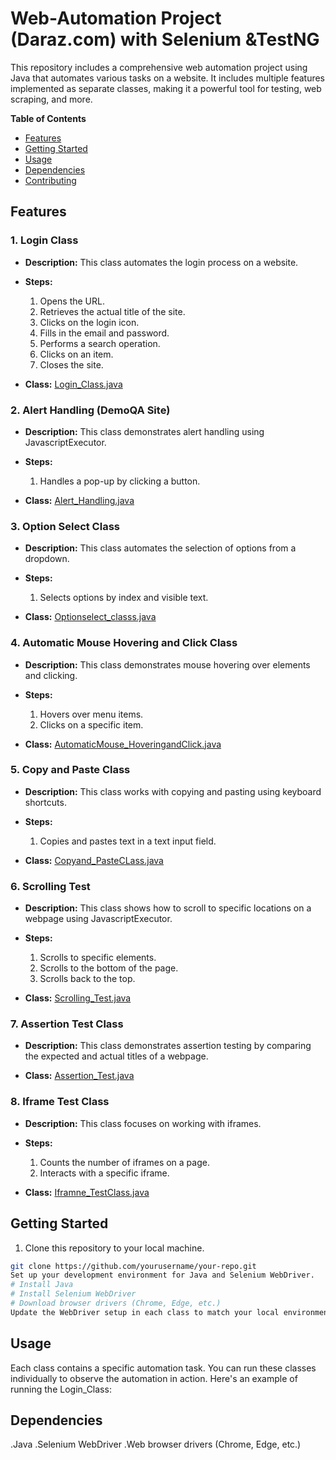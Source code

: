 # Web-Automation Project (Daraz.com) with Selenium &TestNG
This repository includes a comprehensive web automation project using Java that automates various tasks on a website. It includes multiple features implemented as separate classes, making it a powerful tool for testing, web scraping, and more.

**Table of Contents**
- [Features](#features)
- [Getting Started](#getting-started)
- [Usage](#usage)
- [Dependencies](#dependencies)
- [Contributing](#contributing)

## Features

### 1. **Login Class**

- **Description:** This class automates the login process on a website.
- **Steps:**
  1. Opens the URL.
  2. Retrieves the actual title of the site.
  3. Clicks on the login icon.
  4. Fills in the email and password.
  5. Performs a search operation.
  6. Clicks on an item.
  7. Closes the site.

- **Class:** [Login_Class.java](Login_Class.java)

### 2. **Alert Handling (DemoQA Site)**

- **Description:** This class demonstrates alert handling using JavascriptExecutor.
- **Steps:**
  1. Handles a pop-up by clicking a button.

- **Class:** [Alert_Handling.java](Alert_Handling.java)

### 3. **Option Select Class**

- **Description:** This class automates the selection of options from a dropdown.
- **Steps:**
  1. Selects options by index and visible text.

- **Class:** [Optionselect_classs.java](Optionselect_classs.java)

### 4. **Automatic Mouse Hovering and Click Class**

- **Description:** This class demonstrates mouse hovering over elements and clicking.
- **Steps:**
  1. Hovers over menu items.
  2. Clicks on a specific item.

- **Class:** [AutomaticMouse_HoveringandClick.java](AutomaticMouse_HoveringandClick.java)

### 5. **Copy and Paste Class**

- **Description:** This class works with copying and pasting using keyboard shortcuts.
- **Steps:**
  1. Copies and pastes text in a text input field.

- **Class:** [Copyand_PasteCLass.java](Copyand_PasteCLass.java)

### 6. **Scrolling Test**

- **Description:** This class shows how to scroll to specific locations on a webpage using JavascriptExecutor.
- **Steps:**
  1. Scrolls to specific elements.
  2. Scrolls to the bottom of the page.
  3. Scrolls back to the top.

- **Class:** [Scrolling_Test.java](Scrolling_Test.java)

### 7. **Assertion Test Class**

- **Description:** This class demonstrates assertion testing by comparing the expected and actual titles of a webpage.

- **Class:** [Assertion_Test.java](Assertion_Test.java)

### 8. **Iframe Test Class**

- **Description:** This class focuses on working with iframes.
- **Steps:**
  1. Counts the number of iframes on a page.
  2. Interacts with a specific iframe.

- **Class:** [Iframne_TestClass.java](Iframne_TestClass.java)

## Getting Started

1. Clone this repository to your local machine.

```bash
git clone https://github.com/yourusername/your-repo.git
Set up your development environment for Java and Selenium WebDriver.
# Install Java
# Install Selenium WebDriver
# Download browser drivers (Chrome, Edge, etc.)
Update the WebDriver setup in each class to match your local environment, such as changing browser drivers.
```
## Usage
Each class contains a specific automation task. You can run these classes individually to observe the automation in action. Here's an example of running the Login_Class:

## Dependencies
.Java
.Selenium WebDriver
.Web browser drivers (Chrome, Edge, etc.)
